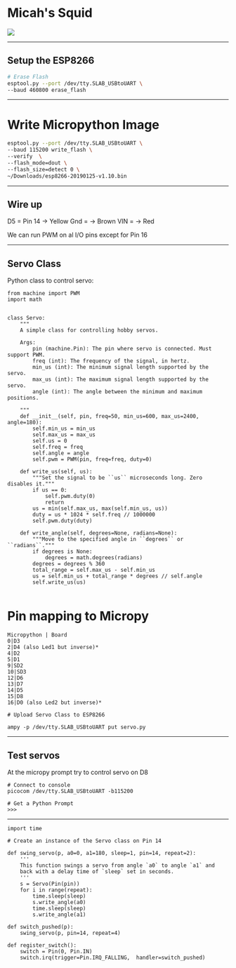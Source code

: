 
# Micah's Squid 

![](https://jduckles-dropshare.s3-us-west-2.amazonaws.com/IMG_20190324_141346.jpg)

---

## Setup the ESP8266 
```bash
# Erase Flash
esptool.py --port /dev/tty.SLAB_USBtoUART \
--baud 460800 erase_flash 
```

---

# Write Micropython Image 

```bash
esptool.py --port /dev/tty.SLAB_USBtoUART \
--baud 115200 write_flash \
--verify  \
--flash_mode=dout \
--flash_size=detect 0 \
~/Downloads/esp8266-20190125-v1.10.bin

```

---

## Wire up 

D5 = Pin 14 -> Yellow
Gnd = -> Brown
VIN = -> Red

We can run PWM on al I/O pins except for Pin 16

---

## Servo Class 

Python class to control servo:

```
from machine import PWM
import math


class Servo:
    """
    A simple class for controlling hobby servos.

    Args:
        pin (machine.Pin): The pin where servo is connected. Must support PWM.
        freq (int): The frequency of the signal, in hertz.
        min_us (int): The minimum signal length supported by the servo.
        max_us (int): The maximum signal length supported by the servo.
        angle (int): The angle between the minimum and maximum positions.

    """
    def __init__(self, pin, freq=50, min_us=600, max_us=2400, angle=180):
        self.min_us = min_us
        self.max_us = max_us
        self.us = 0
        self.freq = freq
        self.angle = angle
        self.pwm = PWM(pin, freq=freq, duty=0)

    def write_us(self, us):
        """Set the signal to be ``us`` microseconds long. Zero disables it."""
        if us == 0:
            self.pwm.duty(0)
            return
        us = min(self.max_us, max(self.min_us, us))
        duty = us * 1024 * self.freq // 1000000
        self.pwm.duty(duty)

    def write_angle(self, degrees=None, radians=None):
        """Move to the specified angle in ``degrees`` or ``radians``."""
        if degrees is None:
            degrees = math.degrees(radians)
        degrees = degrees % 360
        total_range = self.max_us - self.min_us
        us = self.min_us + total_range * degrees // self.angle
        self.write_us(us)


```

# Pin mapping to Micropy
```
Micropython | Board
0|D3
2|D4 (also Led1 but inverse)*
4|D2
5|D1
9|SD2
10|SD3
12|D6
13|D7
14|D5
15|D8
16|D0 (also Led2 but inverse)*

```

```
# Upload Servo Class to ESP8266

ampy -p /dev/tty.SLAB_USBtoUART put servo.py

```

---

## Test servos

At the micropy prompt try to control servo on D8 
```
# Connect to console
picocom /dev/tty.SLAB_USBtoUART -b115200

# Get a Python Prompt 
>>>
```

---

```
import time

# Create an instance of the Servo class on Pin 14

def swing_servo(p, a0=0, a1=180, sleep=1, pin=14, repeat=2):
    '''
    This function swings a servo from angle `a0` to angle `a1` and
    back with a delay time of `sleep` set in seconds.
    '''
    s = Servo(Pin(pin))
    for i in range(repeat):
        time.sleep(sleep)
        s.write_angle(a0)
        time.sleep(sleep)
        s.write_angle(a1)

def switch_pushed(p):
    swing_servo(p, pin=14, repeat=4)

def register_switch():
    switch = Pin(0, Pin.IN)
    switch.irq(trigger=Pin.IRQ_FALLING,  handler=switch_pushed)
    
```

